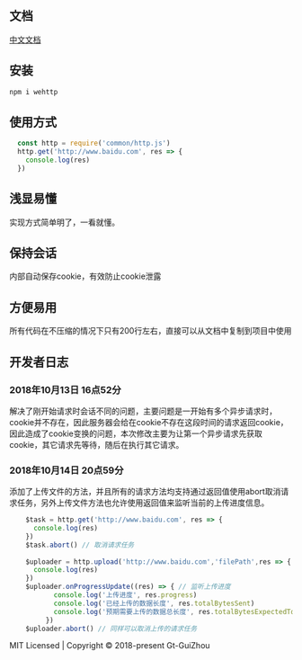 ## 文档
[中文文档](http://wehttp.guotao.pro)
## 安装
```sh
npm i wehttp
```
## 使用方式
```js
  const http = require('common/http.js')
  http.get('http://www.baidu.com', res => {
    console.log(res)
  })
```


## 浅显易懂
  实现方式简单明了，一看就懂。
## 保持会话
  内部自动保存cookie，有效防止cookie泄露
## 方便易用
  所有代码在不压缩的情况下只有200行左右，直接可以从文档中复制到项目中使用
  
## 开发者日志
### 2018年10月13日 16点52分
解决了刚开始请求时会话不同的问题，主要问题是一开始有多个异步请求时，cookie并不存在，因此服务器会给在cookie不存在这段时间的请求返回cookie，因此造成了cookie变换的问题，本次修改主要为让第一个异步请求先获取cookie，其它请求先等待，随后在执行其它请求。
### 2018年10月14日 20点59分
添加了上传文件的方法，并且所有的请求方法均支持通过返回值使用abort取消请求任务，另外上传文件方法也允许使用返回值来监听当前的上传进度信息。
```js
    $task = http.get('http://www.baidu.com', res => {
      console.log(res)
    })
    $task.abort() // 取消请求任务
    
    $uploader = http.upload('http://www.baidu.com','filePath',res => {
      console.log(res)
    })
    $uploader.onProgressUpdate((res) => { // 监听上传进度
           console.log('上传进度', res.progress)
           console.log('已经上传的数据长度', res.totalBytesSent)
           console.log('预期需要上传的数据总长度', res.totalBytesExpectedToSend)
         })
    $uploader.abort() // 同样可以取消上传的请求任务
```

MIT Licensed | Copyright © 2018-present Gt-GuiZhou
 
